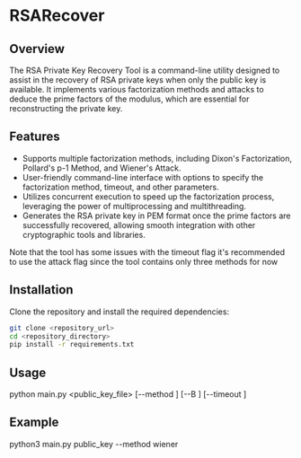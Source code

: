 # RSARecover

## Overview
The RSA Private Key Recovery Tool is a command-line utility designed to assist in the recovery of RSA private keys when only the public key is available. It implements various factorization methods and attacks to deduce the prime factors of the modulus, which are essential for reconstructing the private key.

## Features
- Supports multiple factorization methods, including Dixon's Factorization, Pollard's p-1 Method, and Wiener's Attack.
- User-friendly command-line interface with options to specify the factorization method, timeout, and other parameters.
- Utilizes concurrent execution to speed up the factorization process, leveraging the power of multiprocessing and multithreading.
- Generates the RSA private key in PEM format once the prime factors are successfully recovered, allowing smooth integration with other cryptographic tools and libraries.

Note that the tool has some issues with the timeout flag it's recommended to use the attack flag since the tool contains only three methods for now 

## Installation
Clone the repository and install the required dependencies:
```bash
git clone <repository_url>
cd <repository_directory>
pip install -r requirements.txt
```

## Usage
python main.py <public_key_file> [--method <method>] [--B <bound>] [--timeout <timeout>]

## Example
python3 main.py public_key --method wiener

